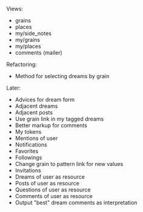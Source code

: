 Views:

 * grains          
 * places          
 * my/side_notes
 * my/grains        
 * my/places        
 * comments (mailer)
 
Refactoring:

  * Method for selecting dreams by grain

Later:

 * Advices for dream form
 * Adjacent dreams
 * Adjacent posts
 * Use grain link in my tagged dreams
 * Better markup for comments
 * My tokens
 * Mentions of user
 * Notifications
 * Favorites
 * Followings
 * Change grain to pattern link for new values
 * Invitations
 * Dreams of user as resource
 * Posts of user as resource
 * Questions of user as resource
 * Comments of user as resource
 * Output "best" dream comments as interpretation
